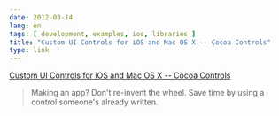 ```yaml
---
date: 2012-08-14
lang: en
tags: [ development, examples, ios, libraries ]
title: "Custom UI Controls for iOS and Mac OS X -- Cocoa Controls"
type: link
---
```


[Custom UI Controls for iOS and Mac OS X -- Cocoa
Controls](http://www.cocoacontrols.com/)

> Making an app? Don't re-invent the wheel. Save time by using a control
> someone's already written.

